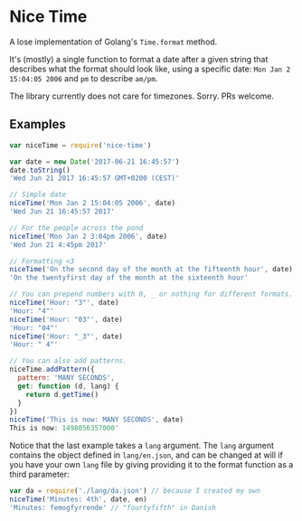 # Nice Time

A lose implementation of Golang's `Time.format` method.

It's (mostly) a single function to format a date after a given
string that describes what the format should look like, using a specific date: `Mon Jan 2 15:04:05 2006` and `pm` to describe `am/pm`.

The library currently does not care for timezones. Sorry. PRs welcome.

## Examples
```js
var niceTime = require('nice-time')

var date = new Date('2017-06-21 16:45:57')
date.toString()
'Wed Jun 21 2017 16:45:57 GMT+0200 (CEST)'

// Simple date
niceTime('Mon Jan 2 15:04:05 2006', date)
'Wed Jun 21 16:45:57 2017'

// For the people across the pond
niceTime('Mon Jan 2 3:04pm 2006', date)
'Wed Jun 21 4:45pm 2017'

// Formatting <3
niceTime('On the second day of the month at the fifteenth hour', date)
'On the twentyfirst day of the month at the sixteenth hour'

// You can prepend numbers with 0, _ or nothing for different formats.
niceTime('Hour: "3"', date)
'Hour: "4"'
niceTime('Hour: "03"', date)
'Hour: "04"'
niceTime('Hour: "_3"', date)
'Hour: " 4"'

// You can also add patterns.
niceTime.addPattern({
  pattern: 'MANY SECONDS',
  get: function (d, lang) {
    return d.getTime()
  }
})
niceTime('This is now: MANY SECONDS', date)
This is now: 1498056357000'
```

Notice that the last example takes a `lang` argument. The `lang` argument
contains the object defined in `lang/en.json`, and can be changed at will if
you have your own `lang` file by giving providing it to the format function as
a third parameter:
```js
var da = require('./lang/da.json') // because I created my own
niceTime('Minutes: 4th', date, en)
'Minutes: femogfyrrende' // "fourtyfifth" in Danish
```

